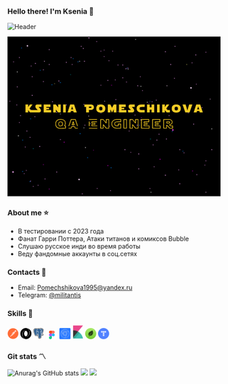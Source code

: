 ### Hello there! I'm Ksenia 👋

<!--
**KseniaPomeschikova-QA/KseniaPomeschikova-QA** is a ✨ _special_ ✨ repository because its `README.md` (this file) appears on your GitHub profile.

Here are some ideas to get you started:

- 🔭 I’m currently working on ...
- 🌱 I’m currently learning ...
- 👯 I’m looking to collaborate on ...
- 🤔 I’m looking for help with ...
- 💬 Ask me about ...
- 📫 How to reach me: ...
- 😄 Pronouns: ...
- ⚡ Fun fact: ...
-->

![Header](https://github.com/KseniaPomeschikova-QA/KseniaPomeschikova-QA/blob/main/hello%20there/hello%20there.gif)

![Header](https://github.com/KseniaPomeschikova-QA/KseniaPomeschikova-QA/blob/main/name/stars.gif)

### About me :star:
- В тестировании с 2023 года
- Фанат Гарри Поттера, Атаки титанов и комиксов Bubble
- Слушаю русское инди во время работы
- Веду фандомные аккаунты в соц.сетях

### Contacts :email:
  - Email: Pomechshikova1995@yandex.ru
  - Telegram: <a href="https://t.me/militantis">@militantis</a>

### Skills :muscle:
<p>
 <code><img width="5%" title="Postman" src="images/postman.png"></code>
 <code><img width="5%" title="JSON" src="images/json.svg"></code>
 <code><img width="5%" title="PostgreSQL" src="images/postgresql.png"></code>
 <code><img width="5%" title="Figma" src="images/figma.png"></code>
 <code><img width="5%" title="Devtools" src="images/devtools.png"></code>
 <code><img width="5%" title="Kibana" src="images/kibana.png"></code>
 <code><img width="5%" title="MongoDB" src="images/mongodb.png"></code>
 <code><img width="5%" title="Яндекс.Трекер" src="images/yandex.png"></code>
</p>

### Git stats :part_alternation_mark:
![Anurag's GitHub stats](https://github-readme-stats.vercel.app/api?username=KseniaPomeschikova-QA&show_icons=true&theme=dark)
![](http://github-profile-summary-cards.vercel.app/api/cards/repos-per-language?username=KseniaPomeschikova-QA&theme=dark) 
![](https://github-profile-summary-cards.vercel.app/api/cards/profile-details?username=KseniaPomeschikova-QA&theme=dark)
